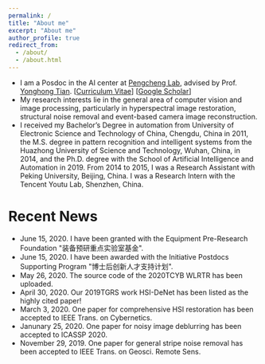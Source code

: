 ```yaml
---
permalink: /
title: "About me"
excerpt: "About me"
author_profile: true
redirect_from: 
  - /about/
  - /about.html
---
```


* I am a Posdoc in the AI center at [Pengcheng Lab](http://www.pcl.ac.cn/), advised by Prof. [Yonghong Tian](https://www.pkuml.org/staff/yhtian.html). [[Curriculum Vitae](https://github.com/owuchangyuo/owuchangyuo.github.io/blob/master/files/YiChang-CV.pdf)] [[Google Scholar](https://scholar.google.com.hk/citations?user=I1nZ67YAAAAJ&hl=en)]
* My research interests lie in the general area of computer vision and image processing, particularly in hyperspectral image restoration, structural noise removal and event-based camera image reconstruction.
* I received my Bachelor’s Degree in automation from University of Electronic Science and Technology of China, Chengdu, China in 2011,  the M.S. degree in pattern recognition and intelligent systems from the Huazhong University of Science and Technology, Wuhan, China, in 2014, and the Ph.D. degree with the School of Artificial Intelligence and Automation in 2019. From 2014 to 2015, I was a Research Assistant with Peking University, Beijing, China. I was a Research Intern with the Tencent Youtu Lab, Shenzhen, China.

# Recent News

* June 15, 2020. I have been granted with the Equipment Pre-Research Foundation "装备预研重点实验室基金".
* June 15, 2020. I have been awarded with the Initiative Postdocs Supporting Program "博士后创新人才支持计划".
* May 26, 2020. The source code of the 2020TCYB WLRTR has been uploaded.
* April 30, 2020. Our 2019TGRS work HSI-DeNet has been listed as the highly cited paper!
* March 3, 2020. One paper for comprehensive HSI restoration has been accepted to IEEE Trans. on Cybernetics.
* Janunary 25, 2020. One paper for noisy image deblurring has been accepted to ICASSP 2020.
* November 29, 2019. One paper for general stripe noise removal has been accepted to IEEE Trans. on Geosci. Remote Sens.
